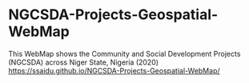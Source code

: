# NGCSDA-Projects-Geospatial-WebMap
This WebMap shows the Community and Social Development Projects (NGCSDA) across Niger State, Nigeria (2020)
https://ssaidu.github.io/NGCSDA-Projects-Geospatial-WebMap/
